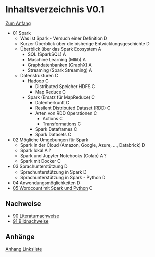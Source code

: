 # Inhaltsverzeichnis V0.1

[Zum Anfang](README.md "Hier gelangen Sie zur Startseite")

* 01 Spark
    * Was ist Spark - Versuch einer Definition D
    * Kurzer Überblick über die bisherige Entwicklungsgeschichte D
    * Überblick über das Spark Ecosystem A
        * SQL (SparkSQL) A
        * Maschine Learning (Mllib) A
        * Graphdatenbanken (GraphX) A
        * Streaming (Spark Streaming) A
    * Datenstrukturen C
        * Hadoop C
            * Distributed Speicher HDFS C
            * Map Reduce C
        * Spark (Ersatz für MapReduce) C
            * Datenherkunft C
            * Resilent Distributed Dataset (RDD) C
            * Arten von RDD Operationen C
                * Actions C
                * Transformations C
            * Spark Dataframes C
            * Spark Datasets C
* 02 Mögliche Umgebungen für Spark
    * Spark in der Cloud (Amazon, Google, Azure, ..., Databrick) D
    * Spark lokal A ?
    * Spark und Jupyter Notebooks (Colab) A ?
    * Spark mit Docker C
* 03 Sprachunterstützung D
    * Sprachunterstützung in Spark D
    * Sprachunterstützung in Spark - Python D
* 04 Anwendungsmöglichkeiten D
* [05 Wordcount mit Spark und Python](05_Wordcount_mit_Spark_und_Python.md "Beispiel einer realen Anwendung mit Spark und Python")
  C

## Nachweise

* [90 Literaturnachweise](90_Literaturnachweise.md "Nachweis der verwendeten Literatur")
* [91 Bildnachweise](91_Bildnachweise.md "Nachweis der verwendeten Bilder")

## Anhänge

[Anhang Linksliste](https://github.com/ChristianKitte/SparkProjekt/blob/main/Anhang_Linkliste.md
"Hier befindet sich eine Liste mit weiteren Webressourcen zum Thema")
